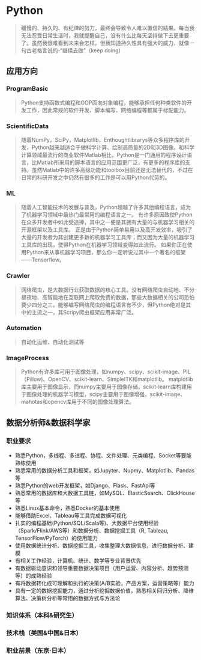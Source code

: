 # Python

> 缓慢的、持久的、有纪律的努力，最终会导致令人难以置信的結果。每当我无法忍受日常生活时，我就提醒自己，没有什么比每天坚持做下去更重要了。虽然我很难看到未来会怎样。但我知道持久性具有强大的威力，就像一句古老格言说的-“继续去做”（keep doing）

## 应用方向

### ProgramBasic

> Python支持函数式编程和OOP面向对象编程，能够承担任何种类软件的开发工作，因此常规的软件开发、脚本编写、网络编程等都属于标配能力。

### ScientificData

> 随着NumPy，SciPy，Matplotlib，Enthoughtlibrarys等众多程序库的开发，Python越来越适合于做科学计算、绘制高质量的2D和3D图像。和科学计算领域最流行的商业软件Matlab相比，Python是一门通用的程序设计语言，比Matlab所采用的脚本语言的应用范围更广泛，有更多的程序库的支持。虽然Matlab中的许多高级功能和toolbox目前还是无法替代的，不过在日常的科研开发之中仍然有很多的工作是可以用Python代劳的。

### ML

> 随着人工智能技术的发展与普及，Python超越了许多其他编程语言，成为了机器学习领域中最热门最常用的编程语言之一。 有许多原因致使Python在众多开发者中如此受追捧，其中之一便是其拥有大量的与机器学习相关的开源框架以及工具库。 正是由于Python简单易用以及高开发效率，吸引了大量的开发者为其创建更多新的机器学习工具库；而又因为大量的机器学习工具库的出现，使得Python在机器学习领域变得如此流行。 如果你正在使用Python来从事机器学习项目，那么你一定听说过其中一个著名的框架——Tensorflow。

### Crawler

> 网络爬虫，是大数据行业获取数据的核心工具。没有网络爬虫自动地、不分昼夜地、高智能地在互联网上爬取免费的数据，那些大数据相关的公司恐怕要少四分之三。能够编写网络爬虫的编程语言有不少，但Python绝对是其中的主流之一，其Scripy爬虫框架应用非常广泛。

### Automation

> 自动化运维、自动化测试等

### ImageProcess

> Python有许多库可用于图像处理，如numpy、scipy、scikit-image、PIL（Pillow)、OpenCV、scikit-learn、SimpleITK和matplotlib。 matplotlib库主要用于图像显示，而numpy主要用于图像存储，scikit-learn库构建用于图像处理的机器学习模型，scipy主要用于图像增强，scikit-image、mahotas和opencv库用于不同的图像处理算法。

## 数据分析师&数据科学家

### 职业要求

- 熟悉Python，多线程、多进程、协程、文件处理、元类编程、Socket等要能熟练使用
- 熟悉常用的数据分析工具和框架，如Jupyter、Nupmy、Matplotlib、Pandas等
- 熟悉Python的web开发框架，如Django、Flask、FastApi等
- 熟悉常用的数据库和大数据工具链，如MySQL、ElasticSearch、ClickHouse等
- 熟悉Linux基本命令，熟悉Docker的基本使用
- 能够借助Excel、Tableau等工具完成数据可视化
- 扎实的编程基础(Python/SQL/Scala等)、大数据平台使用经验（Spark/Flink/AWS等）和数据分析、数据挖掘工具（R, Tableau, TensorFlow/PyTorch）的使用能力
- 使用数据统计分析、数据挖掘工具，收集整理大数据信息，进行数据分析、建模
- 有相关工作经验，计算机、统计、数学等专业背景优先
- 有数据驱动意识和领导重要数据决策项目（用户运营、内容分析、趋势预测等）的成熟经验
- 有将数据转化成可理解和执行的决策(A/B实验，产品方案，运营策略等）能力
- 具有一定的数据挖掘能力，通过分析挖掘数据价值，熟悉相关回归分析、降维算法、决策树分析等常用的数据方式与方法论

### 知识体系（本科&研究生）

### 技术栈（美国&中国&日本）

### 职业前景（东京·日本）